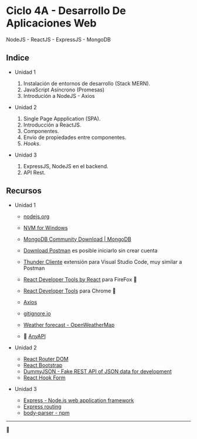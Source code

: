 # Ciclo 4A - Desarrollo De Aplicaciones Web

NodeJS - ReactJS - ExpressJS - MongoDB

## Indice

- Unidad 1

  1. Instalación de entornos de desarrollo (Stack MERN).
  2. JavaScript Asíncrono (Promesas)
  3. Introdución a NodeJS - Axios

- Unidad 2

  1. Single Page Appplication (SPA).
  2. Introducción a ReactJS.
  3. Componentes.
  4. Envio de propiedades entre componentes.
  5. _Hooks_.

- Unidad 3
  1. ExpressJS, NodeJS en el backend.
  2. API Rest.

## Recursos

- Unidad 1

  - [nodejs.org](https://nodejs.org/)
  - [NVM for Windows](https://github.com/coreybutler/nvm-windows)
  - [MongoDB Community Download | MongoDB](https://www.mongodb.com/try/download/community)
  - [Download Postman](https://www.postman.com/downloads/) es posible iniciarlo sin crear cuenta
  - [Thunder Cliente](https://github.com/rangav/thunder-client-support/) extensión para Visual Studio Code, muy similar a Postman
  - [React Developer Tools by React](https://addons.mozilla.org/en-US/firefox/addon/react-devtools/) para FireFox 🦊
  - [React Developer Tools](https://chrome.google.com/webstore/detail/react-developer-tools/fmkadmapgofadopljbjfkapdkoienihi) para Chrome 🏐

  - [Axios](https://axios-http.com/docs/intro)
  - [gitignore.io](gitignore.io)
  - [Weather forecast - OpenWeatherMap](https://openweathermap.org)
  - 🚀 [AnyAPI](https://any-api.com/)

- Unidad 2

  - [React Router DOM](https://www.npmjs.com/package/react-router-dom)
  - [React Bootstrap](https://react-bootstrap.github.io/)
  - [DummyJSON - Fake REST API of JSON data for development](https://dummyjson.com/)
  - [React Hook Form](https://react-hook-form.com/)

- Unidad 3

  - [Express - Node.js web application framework](https://expressjs.com/)
  - [Express routing](https://expressjs.com/en/guide/routing.html)
  - [body-parser - npm](https://www.npmjs.com/package/body-parser)

---

🖖
